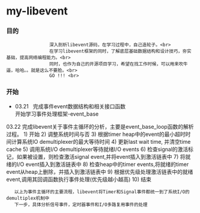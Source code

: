 # my-libevent
### 目的

                    深入剖析libevent源码，在学习过程中，自己造轮子。<br>
                    在学习libevent框架的同时，了解底层基础数据结构和设计技巧，夯实基础，提高网络编程能力。<br>
                    同时，也作为自己的开源项目学习，希望在找工作时候，可以用来吹牛逼，哈哈。。就是这么不要脸。<br>
                    GO !!! <br>


### 开始
* 03.21   完成事件event数据结构和相关接口函数<br>
          开始学习事件处理框架-event_base

03.22  完成libevent关于事件主循环的分析，主要是event_base_loop函数的解析过程。
       1) 开始
       2) 调整系统时间与否
       3) 根据timer heap中的event的最小超时时间计算系统IO demultiplexer的最大等待时间
       4) 更新last wait time, 并清空time cache
       5) 调用系统I/O demultiplexer等待就绪I/O events
       6) 检查signal的激活标记，如果被设置，则检查激活signal event,并将event插入到激活链表中
       7) 将就绪的I/O event插入到激活链表中
       8) 检查heap中的timer events,将就绪的timer event从heap上删除，并插入到激活链表中
       9) 根据优先级处理激活链表中的就绪event,调用其回调函数执行事件处理(优先级越小越高)
       10) 结束

       以上为事件主循环的主要流程，libevent将Timer和Signal事件都统一到了系统I/O的demultiplex机制中
       下一步，具体分析信号事件，定时器事件和I/O多路复用事件的处理
 
